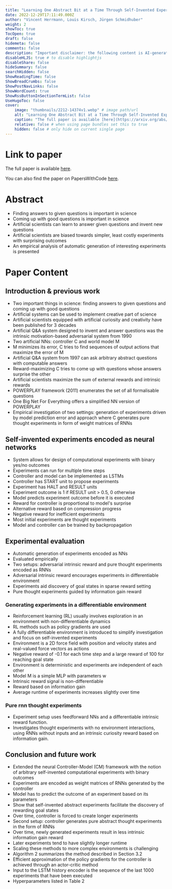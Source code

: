 ```yaml
---
title: "Learning One Abstract Bit at a Time Through Self-Invented Experiments Encoded as Neural Networks"
date: 2022-12-29T17:11:49.000Z
author: "Vincent Herrmann, Louis Kirsch, Jürgen Schmidhuber"
weight: 2
showToc: true
TocOpen: true
draft: false
hidemeta: false
comments: false
description: "Important disclaimer: the following content is AI-generated, please make sure to fact check the presented information by reading the full paper."
disableHLJS: true # to disable highlightjs
disableShare: false
hideSummary: false
searchHidden: false
ShowReadingTime: false
ShowBreadCrumbs: false
ShowPostNavLinks: false
ShowWordCount: true
ShowRssButtonInSectionTermList: false
UseHugoToc: false
cover:
    image: "thumbnails/2212-14374v1.webp" # image path/url
    alt: "Learning One Abstract Bit at a Time Through Self-Invented Experiments Encoded as Neural Networks" # alt text
    caption: "The full paper is available [here](https://arxiv.org/abs/2212.14374)." # display caption under cover
    relative: false # when using page bundles set this to true
    hidden: false # only hide on current single page
---
```


# Link to paper
The full paper is available [here](https://arxiv.org/abs/2212.14374).

You can also find the paper on PapersWithCode [here](https://paperswithcode.com/paper/learning-one-abstract-bit-at-a-time-through).

# Abstract
- Finding answers to given questions is important in science
- Coming up with good questions is important in science
- Artificial scientists can learn to answer given questions and invent new questions
- Artificial scientists are biased towards simpler, least costly experiments with surprising outcomes
- An empirical analysis of automatic generation of interesting experiments is presented

# Paper Content

## Introduction & previous work
- Two important things in science: finding answers to given questions and coming up with good questions
- Artificial systems can be used to implement creative part of science
- Artificial scientists equipped with artificial curiosity and creativity have been published for 3 decades
- Artificial Q&A system designed to invent and answer questions was the intrinsic motivation-based adversarial system from 1990
- Two artificial NNs: controller C and world model M
- M minimizes its error, C tries to find sequences of output actions that maximize the error of M
- Artificial Q&A system from 1997 can ask arbitrary abstract questions with computable answers
- Reward-maximizing C tries to come up with questions whose answers surprise the other
- Artificial scientists maximize the sum of external rewards and intrinsic rewards
- POWERPLAY framework (2011) enumerates the set of all formalisable questions
- One Big Net For Everything offers a simplified NN version of POWERPLAY
- Empirical investigation of two settings: generation of experiments driven by model prediction error and approach where C generates pure thought experiments in form of weight matrices of RNNs

## Self-invented experiments encoded as neural networks
- System allows for design of computational experiments with binary yes/no outcomes
- Experiments can run for multiple time steps
- Controller and model can be implemented as LSTMs
- Controller has START unit to propose experiments
- Experiment has HALT and RESULT units
- Experiment outcome is 1 if RESULT unit > 0.5, 0 otherwise
- Model predicts experiment outcome before it is executed
- Reward for controller is proportional to model's surprise
- Alternative reward based on compression progress
- Negative reward for inefficient experiments
- Most initial experiments are thought experiments
- Model and controller can be trained by backpropagation

## Experimental evaluation
- Automatic generation of experiments encoded as NNs
- Evaluated empirically
- Two setups: adversarial intrinsic reward and pure thought experiments encoded as RNNs
- Adversarial intrinsic reward encourages experiments in differentiable environment
- Experiments aid discovery of goal states in sparse reward setting
- Pure thought experiments guided by information gain reward

### Generating experiments in a differentiable environment
- Reinforcement learning (RL) usually involves exploration in an environment with non-differentiable dynamics
- RL methods such as policy gradients are used
- A fully differentiable environment is introduced to simplify investigation and focus on self-invented experiments
- Environment is a 2D force field with position and velocity states and real-valued force vectors as actions
- Negative reward of -0.1 for each time step and a large reward of 100 for reaching goal state
- Environment is deterministic and experiments are independent of each other
- Model M is a simple MLP with parameters w
- Intrinsic reward signal is non-differentiable
- Reward based on information gain
- Average runtime of experiments increases slightly over time

### Pure rnn thought experiments
- Experiment setup uses feedforward NNs and a differentiable intrinsic reward function.
- Investigates thought experiments with no environment interactions, using RNNs without inputs and an intrinsic curiosity reward based on information gain.

## Conclusion and future work
- Extended the neural Controller-Model (CM) framework with the notion of arbitrary self-invented computational experiments with binary outcomes
- Experiments are encoded as weight matrices of RNNs generated by the controller
- Model has to predict the outcome of an experiment based on its parameters
- Show that self-invented abstract experiments facilitate the discovery of rewarding goal states
- Over time, controller is forced to create longer experiments
- Second setup: controller generates pure abstract thought experiments in the form of RNNs
- Over time, newly generated experiments result in less intrinsic information gain reward
- Later experiments tend to have slightly longer runtime
- Scaling these methods to more complex environments is challenging
- Algorithm 2 summarizes the method described in Section 3.2
- Efficient approximation of the policy gradients for the controller is achieved through an actor-critic method
- Input to the LSTM history encoder is the sequence of the last 1000 experiments that have been executed
- Hyperparameters listed in Table 2
